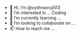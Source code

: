 - 👋 Hi, I’m @vyshnavcp513
- 👀 I’m interested in ... Coding 
- 🌱 I’m currently learning ...
- 💞️ I’m looking to collaborate on ...
- 📫 How to reach me ...

<!---
vyshnavcp513/vyshnavcp513 is a ✨ special ✨ repository because its `README.md` (this file) appears on your GitHub profile.
You can click the Preview link to take a look at your changes.
--->
